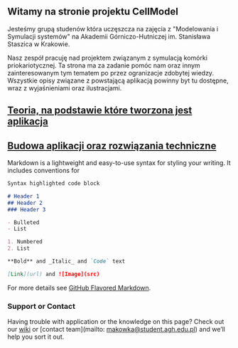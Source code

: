 ## Witamy na stronie projektu CellModel

Jesteśmy grupą studenów która uczęszcza na zajęcia z  "Modelowania i Symulacji systemów" na Akademii Górniczo-Hutniczej im. Stanisława Staszica w Krakowie. 

Nasz zespół pracuję nad projektem związanym z symulacją komórki priokariotycznej. Ta strona ma za zadanie pomóc nam oraz innym zainteresowanym tym tematem po przez ogranizacje zdobytej wiedzy.
Wszystkie opisy związane z powstającą aplikacją powinny byt tu dostępne, wraz z wyjaśnieniami oraz ilustracjami.

## [Teoria, na podstawie które tworzona jest aplikacja](theory)

## [Budowa aplikacji oraz rozwiązania techniczne](technical_details)

Markdown is a lightweight and easy-to-use syntax for styling your writing. It includes conventions for

```markdown
Syntax highlighted code block

# Header 1
## Header 2
### Header 3

- Bulleted
- List

1. Numbered
2. List

**Bold** and _Italic_ and `Code` text

[Link](url) and ![Image](src)
```

For more details see [GitHub Flavored Markdown](https://guides.github.com/features/mastering-markdown/).

### Support or Contact

Having trouble with application or the knowledge on this page? Check out our [wiki](https://help.github.com/categories/github-pages-basics/) or [contact team](mailto: makowka@student.agh.edu.pl) and we’ll help you sort it out.
